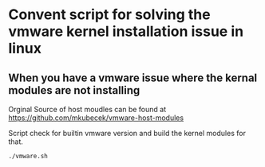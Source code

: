 # Convent script for solving the vmware kernel installation issue in linux

## When you have a vmware issue where the kernal modules are not installing

Orginal Source of host moudles can be found at <https://github.com/mkubecek/vmware-host-modules>

Script check for builtin vmware version and build the kernel modules for that.

`./vmware.sh`

